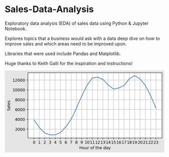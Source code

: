 # Sales-Data-Analysis

Exploratory data analysis (EDA) of sales data using Python & Jupyter Notebook.

Explores topics that a business would ask with a data deep dive on how to improve sales and which areas need to be improved upon.

Libraries that were used include Pandas and Matplotlib. 

Huge thanks to Keith Galli for the inspiration and instructions! 

![alt text](https://raw.githubusercontent.com/Mike-Zelixon/Sales-Data-Analysis/main/sales%20data%20chart.png?token=GHSAT0AAAAAACL73EIFCAZUUDY2TBFT6T22ZNRSFLA)
